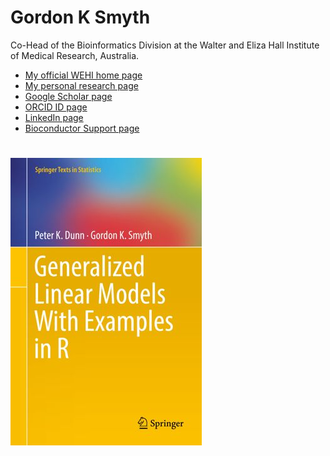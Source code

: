 # Gordon K Smyth

Co-Head of the Bioinformatics Division at the Walter and Eliza Hall Institute of Medical Research, Australia.

* [My official WEHI home page](http://www.wehi.edu.au/people/gordon-smyth)
* [My personal research page](http://www.statsci.org/smyth)
* [Google Scholar page](https://scholar.google.com.au/citations?user=k1z6axEAAAAJ&hl=en)
* [ORCID ID page](https://orcid.org/0000-0001-9221-2892)
* [LinkedIn page](https://au.linkedin.com/in/gordonsmyth)
* [Bioconductor Support page](https://support.bioconductor.org/u/179)

#   

<a href="https://doi.org/10.1007/978-1-4419-0118-7"><img src="DunnSmythGLMs.jpg" alt="GLMs with Examples in R"></a>
